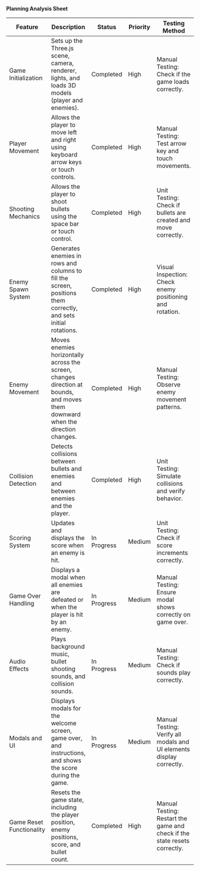 **Planning Analysis Sheet**

| **Feature**               | **Description**                                                                                                                                               | **Status**         | **Priority** | **Testing Method**                                 |
|---------------------------|---------------------------------------------------------------------------------------------------------------------------------------------------------------|--------------------|--------------|----------------------------------------------------|
| Game Initialization       | Sets up the Three.js scene, camera, renderer, lights, and loads 3D models (player and enemies).                                                                 | Completed          | High         | Manual Testing: Check if the game loads correctly. |
| Player Movement           | Allows the player to move left and right using keyboard arrow keys or touch controls.                                                                          | Completed          | High         | Manual Testing: Test arrow key and touch movements. |
| Shooting Mechanics        | Allows the player to shoot bullets using the space bar or touch control.                                                                                       | Completed          | High         | Unit Testing: Check if bullets are created and move correctly. |
| Enemy Spawn System        | Generates enemies in rows and columns to fill the screen, positions them correctly, and sets initial rotations.                                                 | Completed          | High         | Visual Inspection: Check enemy positioning and rotation. |
| Enemy Movement            | Moves enemies horizontally across the screen, changes direction at bounds, and moves them downward when the direction changes.                                  | Completed          | High         | Manual Testing: Observe enemy movement patterns. |
| Collision Detection       | Detects collisions between bullets and enemies and between enemies and the player.                                                                             | Completed          | High         | Unit Testing: Simulate collisions and verify behavior. |
| Scoring System            | Updates and displays the score when an enemy is hit.                                                                                                           | In Progress        | Medium       | Unit Testing: Check if score increments correctly. |
| Game Over Handling        | Displays a modal when all enemies are defeated or when the player is hit by an enemy.                                                                           | In Progress        | Medium       | Manual Testing: Ensure modal shows correctly on game over. |
| Audio Effects             | Plays background music, bullet shooting sounds, and collision sounds.                                                                                          | In Progress        | Medium       | Manual Testing: Check if sounds play correctly. |
| Modals and UI             | Displays modals for the welcome screen, game over, and instructions, and shows the score during the game.                                                       | In Progress        | Medium       | Manual Testing: Verify all modals and UI elements display correctly. |
| Game Reset Functionality  | Resets the game state, including the player position, enemy positions, score, and bullet count.                                                                 | Completed          | High         | Manual Testing: Restart the game and check if the state resets correctly. |

